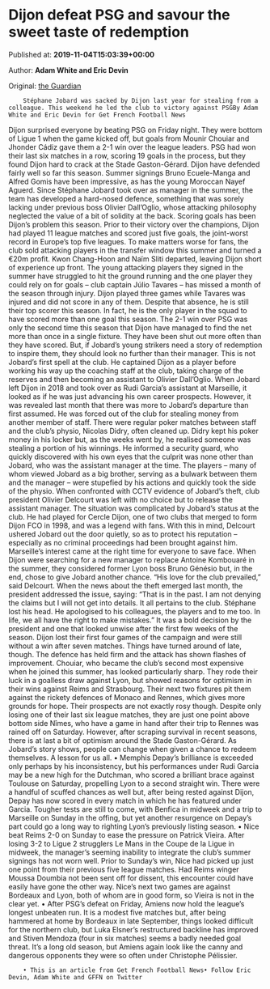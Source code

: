 
# Dijon defeat PSG and savour the sweet taste of redemption

Published at: **2019-11-04T15:03:39+00:00**

Author: **Adam White and Eric Devin**

Original: [the Guardian](https://www.theguardian.com/football/2019/nov/04/dijon-psg-stephane-jobard-redemption-ligue-1)


        Stéphane Jobard was sacked by Dijon last year for stealing from a colleague. This weekend he led the club to victory against PSGBy Adam White and Eric Devin for Get French Football News
      
Dijon surprised everyone by beating PSG on Friday night. They were bottom of Ligue 1 when the game kicked off, but goals from Mounir Chouiar and Jhonder Cádiz gave them a 2-1 win over the league leaders. PSG had won their last six matches in a row, scoring 19 goals in the process, but they found Dijon hard to crack at the Stade Gaston-Gérard.
Dijon have defended fairly well so far this season. Summer signings Bruno Ecuele-Manga and Alfred Gomis have been impressive, as has the young Moroccan Nayef Aguerd. Since Stéphane Jobard took over as manager in the summer, the team has developed a hard-nosed defence, something that was sorely lacking under previous boss Olivier Dall’Oglio, whose attacking philosophy neglected the value of a bit of solidity at the back.
Scoring goals has been Dijon’s problem this season. Prior to their victory over the champions, Dijon had played 11 league matches and scored just five goals, the joint-worst record in Europe’s top five leagues. To make matters worse for fans, the club sold attacking players in the transfer window this summer and turned a €20m profit. Kwon Chang-Hoon and Naïm Sliti departed, leaving Dijon short of experience up front.
The young attacking players they signed in the summer have struggled to hit the ground running and the one player they could rely on for goals – club captain Júlio Tavares – has missed a month of the season through injury. Dijon played three games while Tavares was injured and did not score in any of them. Despite that absence, he is still their top scorer this season. In fact, he is the only player in the squad to have scored more than one goal this season.
The 2-1 win over PSG was only the second time this season that Dijon have managed to find the net more than once in a single fixture. They have been shut out more often than they have scored. But, if Jobard’s young strikers need a story of redemption to inspire them, they should look no further than their manager.
This is not Jobard’s first spell at the club. He captained Dijon as a player before working his way up the coaching staff at the club, taking charge of the reserves and then becoming an assistant to Olivier Dall’Oglio. When Jobard left Dijon in 2018 and took over as Rudi Garcia’s assistant at Marseille, it looked as if he was just advancing his own career prospects.
However, it was revealed last month that there was more to Jobard’s departure than first assumed. He was forced out of the club for stealing money from another member of staff. There were regular poker matches between staff and the club’s physio, Nicolas Didry, often cleaned up. Didry kept his poker money in his locker but, as the weeks went by, he realised someone was stealing a portion of his winnings. He informed a security guard, who quickly discovered with his own eyes that the culprit was none other than Jobard, who was the assistant manager at the time.
The players – many of whom viewed Jobard as a big brother, serving as a bulwark between them and the manager – were stupefied by his actions and quickly took the side of the physio. When confronted with CCTV evidence of Jobard’s theft, club president Olivier Delcourt was left with no choice but to release the assistant manager.
The situation was complicated by Jobard’s status at the club. He had played for Cercle Dijon, one of two clubs that merged to form Dijon FCO in 1998, and was a legend with fans. With this in mind, Delcourt ushered Jobard out the door quietly, so as to protect his reputation – especially as no criminal proceedings had been brought against him. Marseille’s interest came at the right time for everyone to save face.
When Dijon were searching for a new manager to replace Antoine Kombouaré in the summer, they considered former Lyon boss Bruno Génésio but, in the end, chose to give Jobard another chance. “His love for the club prevailed,” said Delcourt. When the news about the theft emerged last month, the president addressed the issue, saying: “That is in the past. I am not denying the claims but I will not get into details. It all pertains to the club. Stéphane lost his head. He apologised to his colleagues, the players and to me too. In life, we all have the right to make mistakes.”
It was a bold decision by the president and one that looked unwise after the first few weeks of the season. Dijon lost their first four games of the campaign and were still without a win after seven matches. Things have turned around of late, though. The defence has held firm and the attack has shown flashes of improvement. Chouiar, who became the club’s second most expensive when he joined this summer, has looked particularly sharp. They rode their luck in a goalless draw against Lyon, but showed reasons for optimism in their wins against Reims and Strasbourg. Their next two fixtures pit them against the rickety defences of Monaco and Rennes, which gives more grounds for hope.
Their prospects are not exactly rosy though. Despite only losing one of their last six league matches, they are just one point above bottom side Nîmes, who have a game in hand after their trip to Rennes was rained off on Saturday. However, after scraping survival in recent seasons, there is at last a bit of optimism around the Stade Gaston-Gérard. As Jobard’s story shows, people can change when given a chance to redeem themselves. A lesson for us all.
• Memphis Depay’s brilliance is exceeded only perhaps by his inconsistency, but his performances under Rudi Garcia may be a new high for the Dutchman, who scored a brilliant brace against Toulouse on Saturday, propelling Lyon to a second straight win. There were a handful of scuffed chances as well but, after being rested against Dijon, Depay has now scored in every match in which he has featured under Garcia. Tougher tests are still to come, with Benfica in midweek and a trip to Marseille on Sunday in the offing, but yet another resurgence on Depay’s part could go a long way to righting Lyon’s previously listing season.
• Nice beat Reims 2-0 on Sunday to ease the pressure on Patrick Vieira. After losing 3-2 to Ligue 2 strugglers Le Mans in the Coupe de la Ligue in midweek, the manager’s seeming inability to integrate the club’s summer signings has not worn well. Prior to Sunday’s win, Nice had picked up just one point from their previous five league matches. Had Reims winger Moussa Doumbia not been sent off for dissent, this encounter could have easily have gone the other way. Nice’s next two games are against Bordeaux and Lyon, both of whom are in good form, so Vieira is not in the clear yet.
• After PSG’s defeat on Friday, Amiens now hold the league’s longest unbeaten run. It is a modest five matches but, after being hammered at home by Bordeaux in late September, things looked difficult for the northern club, but Luka Elsner’s restructured backline has improved and Stiven Mendoza (four in six matches) seems a badly needed goal threat. It’s a long old season, but Amiens again look like the canny and dangerous opponents they were so often under Christophe Pélissier.

        • This is an article from Get French Football News• Follow Eric Devin, Adam White and GFFN on Twitter
      
